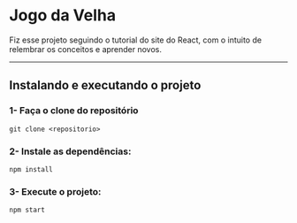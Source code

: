 # Jogo da Velha

Fiz esse projeto seguindo o tutorial do site do React, com o intuito de relembrar os conceitos e aprender novos.

---
## Instalando e executando o projeto
### 1- Faça o clone do repositório
`git clone <repositorio>`

### 2- Instale as dependências:
`npm install`

### 3- Execute o projeto:
`npm start`